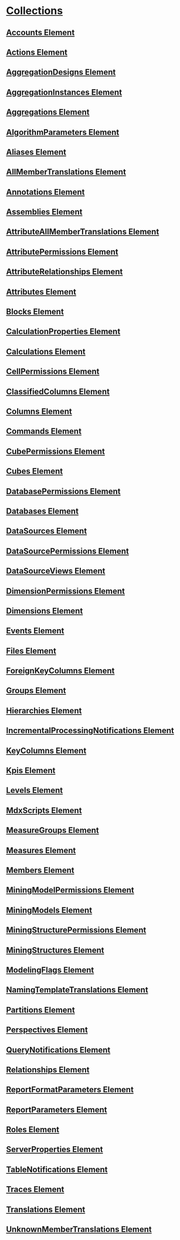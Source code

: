 # [Collections](collections-assl.md)
## [Accounts Element](accounts-element-assl.md)
## [Actions Element](actions-element-assl.md)
## [AggregationDesigns Element](aggregationdesigns-element-assl.md)
## [AggregationInstances Element](aggregationinstances-element-assl.md)
## [Aggregations Element](aggregations-element-assl.md)
## [AlgorithmParameters Element](algorithmparameters-element-assl.md)
## [Aliases Element](aliases-element-assl.md)
## [AllMemberTranslations Element](translations-element-assl.md)
## [Annotations Element](annotations-element-assl.md)
## [Assemblies Element](assemblies-element-assl.md)
## [AttributeAllMemberTranslations Element](attributeallmembertranslations-element-assl.md)
## [AttributePermissions Element](attributepermissions-element-assl.md)
## [AttributeRelationships Element](relationships-element-assl.md)
## [Attributes Element](attributes-element-assl.md)
## [Blocks Element](blocks-element-assl.md)
## [CalculationProperties Element](calculationproperties-element-assl.md)
## [Calculations Element](calculations-element-assl.md)
## [CellPermissions Element](cellpermissions-element-assl.md)
## [ClassifiedColumns Element](columns-element-assl.md)
## [Columns Element](columns-element-assl.md)
## [Commands Element](commands-element-assl.md)
## [CubePermissions Element](cubepermissions-element-assl.md)
## [Cubes Element](cubes-element-assl.md)
## [DatabasePermissions Element](databasepermissions-element-assl.md)
## [Databases Element](databases-element-assl.md)
## [DataSources Element](datasources-element-assl.md)
## [DataSourcePermissions Element](datasourcepermissions-element-assl.md)
## [DataSourceViews Element](datasourceviews-element-assl.md)
## [DimensionPermissions Element](dimensionpermissions-element-assl.md)
## [Dimensions Element](dimensions-element-assl.md)
## [Events Element](events-element-assl.md)
## [Files Element](files-element-assl.md)
## [ForeignKeyColumns Element](keycolumns-element-assl.md)
## [Groups Element](groups-element-assl.md)
## [Hierarchies Element](hierarchies-element-assl.md)
## [IncrementalProcessingNotifications Element](incrementalprocessingnotifications-element-assl.md)
## [KeyColumns Element](keycolumns-element-assl.md)
## [Kpis Element](kpis-element-assl.md)
## [Levels Element](levels-element-assl.md)
## [MdxScripts Element](mdxscripts-element-assl.md)
## [MeasureGroups Element](measuregroups-element-assl.md)
## [Measures Element](measures-element-assl.md)
## [Members Element](members-element-assl.md)
## [MiningModelPermissions Element](miningmodelpermissions-element-assl.md)
## [MiningModels Element](miningmodels-element-assl.md)
## [MiningStructurePermissions Element](miningstructurepermissions-element-assl.md)
## [MiningStructures Element](miningstructures-element-assl.md)
## [ModelingFlags Element](modelingflags-element-assl.md)
## [NamingTemplateTranslations Element](namingtemplatetranslations-element-assl.md)
## [Partitions Element](partitions-element-assl.md)
## [Perspectives Element](perspectives-element-assl.md)
## [QueryNotifications Element](querynotifications-element-assl.md)
## [Relationships Element](relationships-element-assl.md)
## [ReportFormatParameters Element](reportformatparameters-element-assl.md)
## [ReportParameters Element](reportparameters-element-assl.md)
## [Roles Element](roles-element-assl.md)
## [ServerProperties Element](serverproperties-element-assl.md)
## [TableNotifications Element](tablenotifications-element-assl.md)
## [Traces Element](traces-element-assl.md)
## [Translations Element](translations-element-assl.md)
## [UnknownMemberTranslations Element](unknownmembertranslations-element-assl.md)
